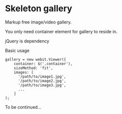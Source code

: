 Skeleton gallery
===============

Markup free image/video gallery.

You only need container element for gallery to reside in.

jQuery is dependency

Basic usage

```
gallery = new webit.Viewer({
	container: $('.container'),
	sizeMethod: 'fit',
	images: [
	  '/path/to/image1.jpg',
	  '/path/to/image2.jpg',
	  '/path/to/image3.jpg',
	  ...
	]
);
```

To be continued...
